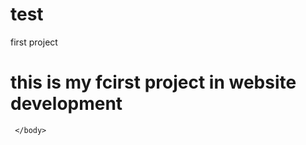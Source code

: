 # test
first project
<html>
  <head>
      <title>
      </title>
  
   </head>
     <body>
     <h1> this  is  my fcirst project in  website development</h1>
     
     
     </body>
</html>
